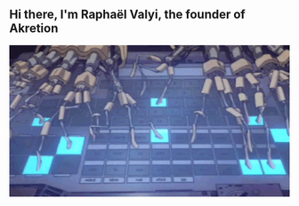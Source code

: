 ## Hi there, I'm Raphaël Valyi, the founder of Akretion

![hacking](https://raw.githubusercontent.com/rvalyi/rvalyi/refs/heads/main/9421d846-7893-4fbc-8126-746511e7f95e_545x295.gif)

<!--
**rvalyi/rvalyi** is a ✨ _special_ ✨ repository because its `README.md` (this file) appears on your GitHub profile.

Here are some ideas to get you started:

- 🔭 I’m currently working on ...
- 🌱 I’m currently learning ...
- 👯 I’m looking to collaborate on ...
- 🤔 I’m looking for help with ...
- 💬 Ask me about ...
- 📫 How to reach me: ...
- 😄 Pronouns: ...
- ⚡ Fun fact: ...
-->
